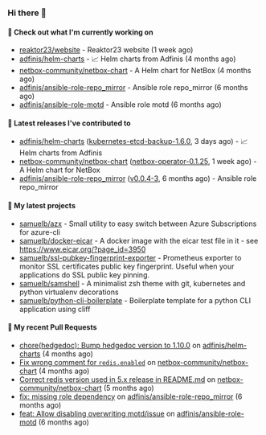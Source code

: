 ### Hi there 👋

#### 👷 Check out what I'm currently working on

- [reaktor23/website](https://github.com/reaktor23/website) - Reaktor23 website (1 week ago)
- [adfinis/helm-charts](https://github.com/adfinis/helm-charts) - 📈 Helm charts from Adfinis (4 months ago)
- [netbox-community/netbox-chart](https://github.com/netbox-community/netbox-chart) - A Helm chart for NetBox (4 months ago)
- [adfinis/ansible-role-repo_mirror](https://github.com/adfinis/ansible-role-repo_mirror) - Ansible role repo_mirror (6 months ago)
- [adfinis/ansible-role-motd](https://github.com/adfinis/ansible-role-motd) - Ansible role motd (6 months ago)

#### 🔭 Latest releases I've contributed to

- [adfinis/helm-charts](https://github.com/adfinis/helm-charts) ([kubernetes-etcd-backup-1.6.0](https://github.com/adfinis/helm-charts/releases/tag/kubernetes-etcd-backup-1.6.0), 3 days ago) - 📈 Helm charts from Adfinis
- [netbox-community/netbox-chart](https://github.com/netbox-community/netbox-chart) ([netbox-operator-0.1.25](https://github.com/netbox-community/netbox-chart/releases/tag/netbox-operator-0.1.25), 1 week ago) - A Helm chart for NetBox
- [adfinis/ansible-role-repo_mirror](https://github.com/adfinis/ansible-role-repo_mirror) ([v0.0.4-3](https://github.com/adfinis/ansible-role-repo_mirror/releases/tag/v0.0.4-3), 6 months ago) - Ansible role repo_mirror

#### 🌱 My latest projects

- [samuelb/azx](https://github.com/samuelb/azx) - Small utility to easy switch between Azure Subscriptions for azure-cli
- [samuelb/docker-eicar](https://github.com/samuelb/docker-eicar) - A docker image with the eicar test file in it - see https://www.eicar.org/?page_id=3950
- [samuelb/ssl-pubkey-fingerprint-exporter](https://github.com/samuelb/ssl-pubkey-fingerprint-exporter) - Prometheus exporter to monitor SSL certificates public key fingerprint. Useful when your applications do SSL public key pinning. 
- [samuelb/samshell](https://github.com/samuelb/samshell) - A minimalist zsh theme with git, kubernetes and python virtualenv decorations
- [samuelb/python-cli-boilerplate](https://github.com/samuelb/python-cli-boilerplate) - Boilerplate template for a python CLI application using cliff

#### 🔨 My recent Pull Requests

- [chore(hedgedoc): Bump hedgedoc version to 1.10.0](https://github.com/adfinis/helm-charts/pull/1313) on [adfinis/helm-charts](https://github.com/adfinis/helm-charts) (4 months ago)
- [Fix wrong comment for `redis.enabled`](https://github.com/netbox-community/netbox-chart/pull/336) on [netbox-community/netbox-chart](https://github.com/netbox-community/netbox-chart) (4 months ago)
- [Correct redis version used in 5.x release in README.md](https://github.com/netbox-community/netbox-chart/pull/319) on [netbox-community/netbox-chart](https://github.com/netbox-community/netbox-chart) (5 months ago)
- [fix: missing role dependency](https://github.com/adfinis/ansible-role-repo_mirror/pull/49) on [adfinis/ansible-role-repo_mirror](https://github.com/adfinis/ansible-role-repo_mirror) (6 months ago)
- [feat: Allow disabling overwriting motd/issue](https://github.com/adfinis/ansible-role-motd/pull/6) on [adfinis/ansible-role-motd](https://github.com/adfinis/ansible-role-motd) (6 months ago)
